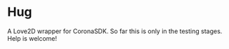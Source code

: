 Hug
===

A Love2D wrapper for CoronaSDK.
So far this is only in the testing stages.
Help is welcome!